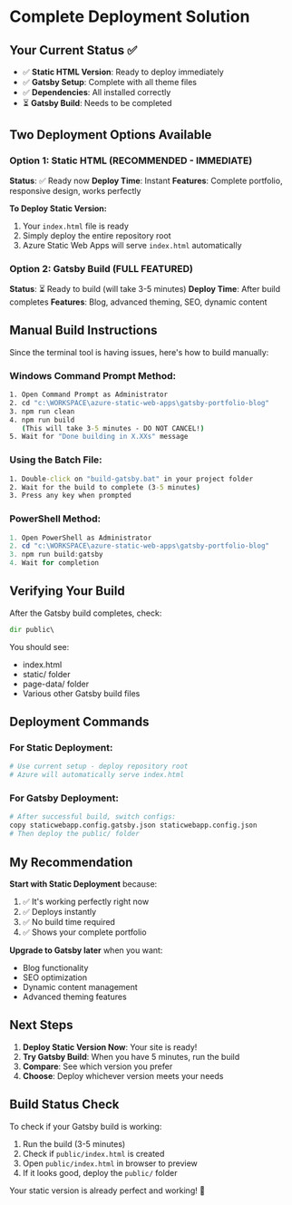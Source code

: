 # Complete Deployment Solution

## Your Current Status ✅
- ✅ **Static HTML Version**: Ready to deploy immediately
- ✅ **Gatsby Setup**: Complete with all theme files
- ✅ **Dependencies**: All installed correctly
- ⏳ **Gatsby Build**: Needs to be completed

## Two Deployment Options Available

### Option 1: Static HTML (RECOMMENDED - IMMEDIATE)
**Status**: ✅ Ready now
**Deploy Time**: Instant
**Features**: Complete portfolio, responsive design, works perfectly

**To Deploy Static Version:**
1. Your `index.html` file is ready
2. Simply deploy the entire repository root
3. Azure Static Web Apps will serve `index.html` automatically

### Option 2: Gatsby Build (FULL FEATURED)
**Status**: ⏳ Ready to build (will take 3-5 minutes)
**Deploy Time**: After build completes
**Features**: Blog, advanced theming, SEO, dynamic content

## Manual Build Instructions

Since the terminal tool is having issues, here's how to build manually:

### Windows Command Prompt Method:
```cmd
1. Open Command Prompt as Administrator
2. cd "c:\WORKSPACE\azure-static-web-apps\gatsby-portfolio-blog"
3. npm run clean
4. npm run build
   (This will take 3-5 minutes - DO NOT CANCEL!)
5. Wait for "Done building in X.XXs" message
```

### Using the Batch File:
```cmd
1. Double-click on "build-gatsby.bat" in your project folder
2. Wait for the build to complete (3-5 minutes)
3. Press any key when prompted
```

### PowerShell Method:
```powershell
1. Open PowerShell as Administrator
2. cd "c:\WORKSPACE\azure-static-web-apps\gatsby-portfolio-blog"
3. npm run build:gatsby
4. Wait for completion
```

## Verifying Your Build

After the Gatsby build completes, check:
```cmd
dir public\
```
You should see:
- index.html
- static/ folder
- page-data/ folder
- Various other Gatsby build files

## Deployment Commands

### For Static Deployment:
```bash
# Use current setup - deploy repository root
# Azure will automatically serve index.html
```

### For Gatsby Deployment:
```bash
# After successful build, switch configs:
copy staticwebapp.config.gatsby.json staticwebapp.config.json
# Then deploy the public/ folder
```

## My Recommendation

**Start with Static Deployment** because:
1. ✅ It's working perfectly right now
2. ✅ Deploys instantly
3. ✅ No build time required
4. ✅ Shows your complete portfolio

**Upgrade to Gatsby later** when you want:
- Blog functionality
- SEO optimization
- Dynamic content management
- Advanced theming features

## Next Steps

1. **Deploy Static Version Now**: Your site is ready!
2. **Try Gatsby Build**: When you have 5 minutes, run the build
3. **Compare**: See which version you prefer
4. **Choose**: Deploy whichever version meets your needs

## Build Status Check

To check if your Gatsby build is working:
1. Run the build (3-5 minutes)
2. Check if `public/index.html` is created
3. Open `public/index.html` in browser to preview
4. If it looks good, deploy the `public/` folder

Your static version is already perfect and working! 🎉

